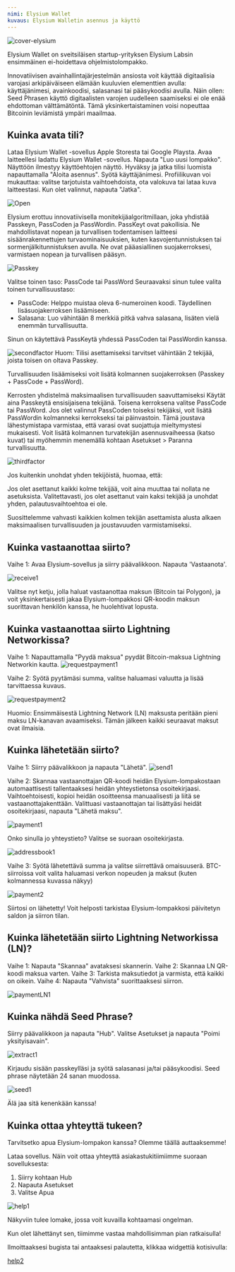 ```yaml
---
nimi: Elysium Wallet
kuvaus: Elysium Walletin asennus ja käyttö
---
```


![cover-elysium](assets/cover.webp)

Elysium Wallet on sveitsiläisen startup-yrityksen Elysium Labsin ensimmäinen ei-hoidettava ohjelmistolompakko.

Innovatiivisen avainhallintajärjestelmän ansiosta voit käyttää digitaalisia varojasi arkipäiväiseen elämään kuuluvien elementtien avulla: käyttäjänimesi, avainkoodisi, salasanasi tai pääsykoodisi avulla.
Näin ollen: Seed Phrasen käyttö digitaalisten varojen uudelleen saamiseksi ei ole enää ehdottoman välttämätöntä.
Tämä yksinkertaistaminen voisi nopeuttaa Bitcoinin leviämistä ympäri maailmaa.

## Kuinka avata tili?

Lataa Elysium Wallet -sovellus Apple Storesta tai Google Playsta.
Avaa laitteellesi ladattu Elysium Wallet -sovellus.
Napauta "Luo uusi lompakko".
Näyttöön ilmestyy käyttöehtojen näyttö.
Hyväksy ja jatka tilisi luomista napauttamalla "Aloita asennus".
Syötä käyttäjänimesi.
Profiilikuvan voi mukauttaa: valitse tarjotuista vaihtoehdoista, ota valokuva tai lataa kuva laitteestasi.
Kun olet valinnut, napauta "Jatka".

![Open](assets/open.webp)

Elysium erottuu innovatiivisella monitekijäalgoritmillaan, joka yhdistää Passkeyn, PassCoden ja PassWordin.
PassKeyt ovat pakollisia.
Ne mahdollistavat nopean ja turvallisen todentamisen laitteesi sisäänrakennettujen turvaominaisuuksien, kuten kasvojentunnistuksen tai sormenjälkitunnistuksen avulla.
Ne ovat pääasiallinen suojakerroksesi, varmistaen nopean ja turvallisen pääsyn.

![Passkey](assets/passkey.webp)

Valitse toinen taso: PassCode tai PassWord
Seuraavaksi sinun tulee valita toinen turvallisuustaso:

- PassCode: Helppo muistaa oleva 6-numeroinen koodi. Täydellinen lisäsuojakerroksen lisäämiseen.
- Salasana: Luo vähintään 8 merkkiä pitkä vahva salasana, lisäten vielä enemmän turvallisuutta.

Sinun on käytettävä PassKeytä yhdessä PassCoden tai PassWordin kanssa.

![secondfactor](assets/secondfactor.webp)
Huom: Tilisi asettamiseksi tarvitset vähintään 2 tekijää, joista toisen on oltava Passkey.

Turvallisuuden lisäämiseksi voit lisätä kolmannen suojakerroksen (Passkey + PassCode + PassWord).

Kerrosten yhdistelmä maksimaalisen turvallisuuden saavuttamiseksi
Käytät aina Passkeytä ensisijaisena tekijänä. Toisena kerroksena valitse PassCode tai PassWord.
Jos olet valinnut PassCoden toiseksi tekijäksi, voit lisätä PassWordin kolmanneksi kerrokseksi tai päinvastoin. Tämä joustava lähestymistapa varmistaa, että varasi ovat suojattuja mieltymystesi mukaisesti.
Voit lisätä kolmannen turvatekijän asennusvaiheessa (katso kuvat) tai myöhemmin menemällä kohtaan Asetukset > Paranna turvallisuutta.

![thirdfactor](assets/thirdfactor.webp)

Jos kuitenkin unohdat yhden tekijöistä, huomaa, että:

Jos olet asettanut kaikki kolme tekijää, voit aina muuttaa tai nollata ne asetuksista.
Valitettavasti, jos olet asettanut vain kaksi tekijää ja unohdat yhden, palautusvaihtoehtoa ei ole.

Suosittelemme vahvasti kaikkien kolmen tekijän asettamista alusta alkaen maksimaalisen turvallisuuden ja joustavuuden varmistamiseksi.

## Kuinka vastaanottaa siirto?

Vaihe 1: Avaa Elysium-sovellus ja siirry päävalikkoon. Napauta 'Vastaanota'.

![receive1](assets/receive1.webp)

Valitse nyt ketju, jolla haluat vastaanottaa maksun (Bitcoin tai Polygon), ja voit yksinkertaisesti jakaa Elysium-lompakkosi QR-koodin maksun suorittavan henkilön kanssa, he huolehtivat lopusta.

## Kuinka vastaanottaa siirto Lightning Networkissa?
Vaihe 1: Napauttamalla "Pyydä maksua" pyydät Bitcoin-maksua Lightning Networkin kautta.
![requestpayment1](asset/requestpayment1)

Vaihe 2: Syötä pyytämäsi summa, valitse haluamasi valuutta ja lisää tarvittaessa kuvaus.

![requestpayment2](asset/requestpayment2)

Huomio: Ensimmäisestä Lightning Network (LN) maksusta peritään pieni maksu LN-kanavan avaamiseksi. Tämän jälkeen kaikki seuraavat maksut ovat ilmaisia.

## Kuinka lähetetään siirto?

Vaihe 1: Siirry päävalikkoon ja napauta "Lähetä".
![send1](assets/send1.webp)

Vaihe 2: Skannaa vastaanottajan QR-koodi heidän Elysium-lompakostaan automaattisesti tallentaaksesi heidän yhteystietonsa osoitekirjaasi.
Vaihtoehtoisesti, kopioi heidän osoitteensa manuaalisesti ja liitä se vastaanottajakenttään.
Valittuasi vastaanottajan tai lisättyäsi heidät osoitekirjaasi, napauta "Lähetä maksu".

![payment1](assets/payment1.webp)

Onko sinulla jo yhteystieto? Valitse se suoraan osoitekirjasta.

![addressbook1](assets/addressbook1.webp)

Vaihe 3: Syötä lähetettävä summa ja valitse siirrettävä omaisuuserä.
BTC-siirroissa voit valita haluamasi verkon nopeuden ja maksut (kuten kolmannessa kuvassa näkyy)

![payment2](assets/payment2.webp)

Siirtosi on lähetetty! Voit helposti tarkistaa Elysium-lompakkosi päivitetyn saldon ja siirron tilan.

## Kuinka lähetetään siirto Lightning Networkissa (LN)?

Vaihe 1: Napauta "Skannaa" avataksesi skannerin.
Vaihe 2: Skannaa LN QR-koodi maksua varten.
Vaihe 3: Tarkista maksutiedot ja varmista, että kaikki on oikein.
Vaihe 4: Napauta "Vahvista" suorittaaksesi siirron.

![paymentLN1](assets/paymentLN1.webp)

## Kuinka nähdä Seed Phrase?

Siirry päävalikkoon ja napauta "Hub". Valitse Asetukset ja napauta "Poimi yksityisavain".

![extract1](assets/extract1.webp)

Kirjaudu sisään passkeylläsi ja syötä salasanasi ja/tai pääsykoodisi.
Seed phrase näytetään 24 sanan muodossa.

![seed1](assets/seed1.webp)

Älä jaa sitä kenenkään kanssa!

## Kuinka ottaa yhteyttä tukeen?

Tarvitsetko apua Elysium-lompakon kanssa? Olemme täällä auttaaksemme!

Lataa sovellus.
Näin voit ottaa yhteyttä asiakastukitiimiimme suoraan sovelluksesta:

1. Siirry kohtaan Hub
2. Napauta Asetukset
3. Valitse Apua

![help1](assets/help1.webp)

Näkyviin tulee lomake, jossa voit kuvailla kohtaamasi ongelman.

Kun olet lähettänyt sen, tiimimme vastaa mahdollisimman pian ratkaisulla!

Ilmoittaaksesi bugista tai antaaksesi palautetta, klikkaa widgettiä kotisivulla:

[help2](assets/help2.webp)